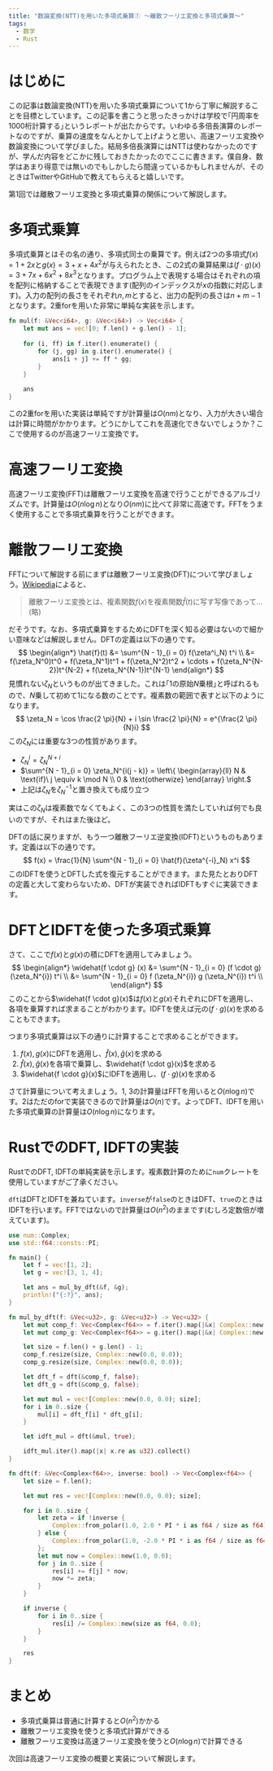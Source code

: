 ```yaml
---
title: "数論変換(NTT)を用いた多項式乗算① 〜離散フーリエ変換と多項式乗算〜"
tags:
  - 数学
  - Rust
---
```


# はじめに

この記事は数論変換(NTT)を用いた多項式乗算について1から丁寧に解説することを目標としています。この記事を書こうと思ったきっかけは学校で｢円周率を1000桁計算する｣というレポートが出たからです。いわゆる多倍長演算のレポートなのですが、乗算の速度をなんとかして上げようと思い、高速フーリエ変換や数論変換について学びました。結局多倍長演算にはNTTは使わなかったのですが、学んだ内容をどこかに残しておきたかったのでここに書きます。僕自身、数学はあまり得意では無いのでもしかしたら間違っているかもしれませんが、そのときはTwitterやGitHubで教えてもらえると嬉しいです。

第1回では離散フーリエ変換と多項式乗算の関係について解説します。

# 多項式乗算

多項式乗算とはその名の通り、多項式同士の乗算です。例えば2つの多項式$f(x) = 1 + 2x$と$g(x) = 3 + x + 4x^2$が与えられたとき、この2式の乗算結果は$(f \cdot g)(x) = 3 + 7x + 6x^2 + 8x^3$となります。プログラム上で表現する場合はそれぞれの項を配列に格納することで表現できます(配列のインデックスが$x$の指数に対応します)。入力の配列の長さをそれぞれ$n, m$とすると、出力の配列の長さは$n + m - 1$となります。2重forを用いた非常に単純な実装を示します。

```rust
fn mul(f: &Vec<i64>, g: &Vec<i64>) -> Vec<i64> {
    let mut ans = vec![0; f.len() + g.len() - 1];
    
    for (i, ff) in f.iter().enumerate() {
        for (j, gg) in g.iter().enumerate() {
            ans[i + j] += ff * gg;
        }
    }
    
    ans
}
```

この2重forを用いた実装は単純ですが計算量は$O(nm)$となり、入力が大きい場合は計算に時間がかかります。どうにかしてこれを高速化できないでしょうか？ここで使用するのが高速フーリエ変換です。

# 高速フーリエ変換

高速フーリエ変換(FFT)は離散フーリエ変換を高速で行うことができるアルゴリズムです。計算量は$O(n \log n)$となり$O(nm)$に比べて非常に高速です。FFTをうまく使用することで多項式乗算を行うことができます。

# 離散フーリエ変換

FFTについて解説する前にまずは離散フーリエ変換(DFT)について学びましょう。[Wikipedia](https://ja.wikipedia.org/wiki/%E9%9B%A2%E6%95%A3%E3%83%95%E3%83%BC%E3%83%AA%E3%82%A8%E5%A4%89%E6%8F%9B)によると、

> 離散フーリエ変換とは、複素関数$f(x)$を複素関数$\hat f(t)$に写す写像であって…(略)

だそうです。なお、多項式乗算をするためにDFTを深く知る必要はないので細かい意味などは解説しません。DFTの定義は以下の通りです。
$$
\begin{align*}
\hat{f}(t) &= \sum^{N - 1}_{i = 0} f(\zeta^i_N) t^i \\
&= f(\zeta_N^0)t^0 + f(\zeta_N^1)t^1 + f(\zeta_N^2)t^2 + \cdots + f(\zeta_N^{N-2})t^{N-2} + f(\zeta_N^{N-1})t^{N-1}
\end{align*}
$$
見慣れない$\zeta_N$というものが出てきました。これは｢1の原始$N$乗根｣と呼ばれるもので、$N$乗して初めて1になる数のことです。複素数の範囲で表すと以下のようになります。
$$
\zeta_N = \cos \frac{2 \pi}{N} + i \sin \frac{2 \pi}{N} = e^{\frac{2 \pi}{N}i}
$$
この$\zeta_N$には重要な3つの性質があります。

- $\zeta_N^i = \zeta_N^{N + i}$
- $\sum^{N - 1}_{i = 0} \zeta_N^{i(j - k)} = \left\{ \begin{array}{ll} N & \text{if}\ j \equiv k \mod N \\ 0 & \text{otherwize} \end{array} \right.$
- 上記は$\zeta_N$を$\zeta_N^{-1}$と置き換えても成り立つ

実はこの$\zeta_N$は複素数でなくてもよく、この3つの性質を満たしていれば何でも良いのですが、それはまた後ほど。

DFTの話に戻りますが、もう一つ離散フーリエ逆変換(IDFT)というものもあります。定義は以下の通りです。
$$
f(x) = \frac{1}{N} \sum^{N - 1}_{i = 0} \hat{f}(\zeta^{-i}_N) x^i
$$
このIDFTを使うとDFTした式を復元することができます。また見たとおりDFTの定義と大して変わらないため、DFTが実装できればIDFTもすぐに実装できます。

# DFTとIDFTを使った多項式乗算

さて、ここで$f(x)$と$g(x)$の積にDFTを適用してみましょう。
$$
\begin{align*}
\widehat{f \cdot g} (x) &= \sum^{N - 1}_{i = 0} (f \cdot g) (\zeta_N^{i}) t^i \\
&= \sum^{N - 1}_{i = 0} f (\zeta_N^{i}) g (\zeta_N^{i}) t^i \\
\end{align*}
$$
このことから$\widehat{f \cdot g}(x)$は$f(x)$と$g(x)$それぞれにDFTを適用し、各項を乗算すれば求まることがわかります。IDFTを使えば元の$(f \cdot g)(x)$を求めることもできます。

つまり多項式乗算は以下の通りに計算することで求めることができます。

1. $f(x), g(x)$にDFTを適用し、$\hat f(x), \hat g(x)$を求める
2. $\hat f(x), \hat g(x)$を各項で乗算し、$\widehat{f \cdot g}(x)$を求める
3. $\widehat{f \cdot g}(x)$にIDFTを適用し、$(f \cdot g)(x)$を求める

さて計算量について考えましょう。1, 3の計算量はFFTを用いると$O(n \log n)$です。2はただのforで実装できるので計算量は$O(n)$です。よってDFT、IDFTを用いた多項式乗算の計算量は$O(n \log n)$になります。

# RustでのDFT, IDFTの実装

RustでのDFT, IDFTの単純実装を示します。複素数計算のために`num`クレートを使用していますがご了承ください。

`dft`はDFTとIDFTを兼ねています。`inverse`が`false`のときはDFT、`true`のときはIDFTを行います。FFTではないので計算量は$O(n^2)$のままです(むしろ定数倍が増えています)。

```rust
use num::Complex;
use std::f64::consts::PI;

fn main() {
    let f = vec![1, 2];
    let g = vec![3, 1, 4];

    let ans = mul_by_dft(&f, &g);
    println!("{:?}", ans);
}

fn mul_by_dft(f: &Vec<u32>, g: &Vec<u32>) -> Vec<u32> {
    let mut comp_f: Vec<Complex<f64>> = f.iter().map(|&x| Complex::new(x as f64, 0.0)).collect();
    let mut comp_g: Vec<Complex<f64>> = g.iter().map(|&x| Complex::new(x as f64, 0.0)).collect();

    let size = f.len() + g.len() - 1;
    comp_f.resize(size, Complex::new(0.0, 0.0));
    comp_g.resize(size, Complex::new(0.0, 0.0));

    let dft_f = dft(&comp_f, false);
    let dft_g = dft(&comp_g, false);

    let mut mul = vec![Complex::new(0.0, 0.0); size];
    for i in 0..size {
        mul[i] = dft_f[i] * dft_g[i];
    }

    let idft_mul = dft(&mul, true);

    idft_mul.iter().map(|x| x.re as u32).collect()
}

fn dft(f: &Vec<Complex<f64>>, inverse: bool) -> Vec<Complex<f64>> {
    let size = f.len();

    let mut res = vec![Complex::new(0.0, 0.0); size];

    for i in 0..size {
        let zeta = if !inverse {
            Complex::from_polar(1.0, 2.0 * PI * i as f64 / size as f64)
        } else {
            Complex::from_polar(1.0, -2.0 * PI * i as f64 / size as f64)
        };
        let mut now = Complex::new(1.0, 0.0);
        for j in 0..size {
            res[i] += f[j] * now;
            now *= zeta;
        }
    }

    if inverse {
        for i in 0..size {
            res[i] /= Complex::new(size as f64, 0.0);
        }
    }

    res
}
```

# まとめ

- 多項式乗算は普通に計算すると$O(n^2)$かかる
- 離散フーリエ変換を使うと多項式計算ができる
- 離散フーリエ変換は高速フーリエ変換を使うと$O(n \log n)$で計算できる

次回は高速フーリエ変換の概要と実装について解説します。
